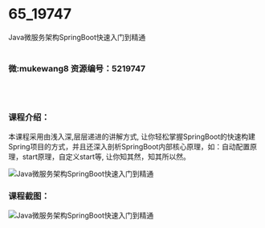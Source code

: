# 65_19747
Java微服务架构SpringBoot快速入门到精通
<br/></br>
<h3>微:mukewang8 资源编号：5219747</h3>
<br/></br>
<h3>课程介绍：</h3>
<p>本课程采用由浅入深,层层递进的讲解方式, 让你轻松掌握<a title="查看与 SpringBoot 相关的文章" target="_blank">SpringBoot</a>的快速构建Spring项目的方式，并且还深入剖析SpringBoot内部核心原理，如：自动配置原理，start原理，自定义start等, 让你知其然，知其所以然。</p>
<p><img src="https://www.ko996.com/wp-content/uploads/img/2021/05/1-8-300x150.png" alt="Java微服务架构SpringBoot快速入门到精通"></p>
<div class="info-desc">
<h3>课程截图：</h3>
<p><img src="https://www.ko996.com/wp-content/uploads/img/2021/05/2-10.png" alt="Java微服务架构SpringBoot快速入门到精通"></p>


			
</div>
